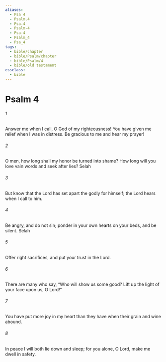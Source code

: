 ```yaml
---
aliases:
  - Psa 4
  - Psalm.4
  - Psa.4
  - Psalm-4
  - Psa-4
  - Psalm_4
  - Psa_4
tags:
  - bible/chapter
  - bible/Psalm/chapter
  - bible/Psalm/4
  - bible/old testament
cssclass:
  - bible
---
```


# Psalm 4

###### 1
Answer me when I call, O God of my righteousness! You have given me relief when I was in distress. Be gracious to me and hear my prayer!
###### 2
O men, how long shall my honor be turned into shame? How long will you love vain words and seek after lies? Selah
###### 3
But know that the Lord has set apart the godly for himself; the Lord hears when I call to him.
###### 4
Be angry, and do not sin;   ponder in your own hearts on your beds, and be silent. Selah
###### 5
Offer right sacrifices, and put your trust in the Lord.
###### 6
There are many who say, “Who will show us some good?   Lift up the light of your face upon us, O Lord!”
###### 7
You have put more joy in my heart than they have when their grain and wine abound.
###### 8
In peace I will both lie down and sleep; for you alone, O Lord, make me dwell in safety.


